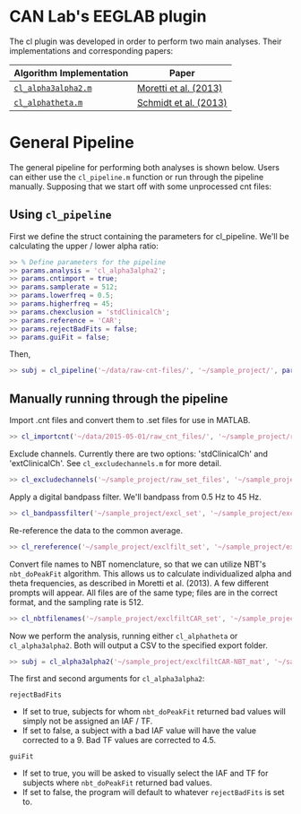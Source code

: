 # CAN Lab's EEGLAB plugin
The cl plugin was developed in order to perform two main analyses. Their implementations and corresponding papers:

| Algorithm Implementation | Paper |
| -------------------------|-------|
| [`cl_alpha3alpha2.m`](https://github.com/canlabluc/EEGLAB/blob/master/plugins/canlab1.0/cl_alpha3alpha2.m) | [Moretti et al. (2013)](http://www.frontiersin.org/Journal/DownloadFile.ashx?pdf=1&FileId=34165&articleId=65285&ContentTypeId=21&FileName=fnagi-05-00063.pdf&Version=1) |
| [`cl_alphatheta.m`](https://github.com/canlabluc/EEGLAB/blob/master/plguins/canlab1.0/cl_alphatheta.m) | [Schmidt et al. (2013)](https://www.researchgate.net/profile/Antonio_Nardi/publication/257839823_Index_of_AlphaTheta_Ratio_of_the_Electroencephalogram_A_New_Marker_for_Alzheimers_Disease/links/004635314bb865df72000000.pdf) |

# General Pipeline
The general pipeline for performing both analyses is shown below. Users can either use the `cl_pipeline.m` function or run through the pipeline manually. Supposing that we start off with some unprocessed cnt files:

## Using `cl_pipeline`
First we define the struct containing the parameters for cl_pipeline. We'll be calculating the upper / lower alpha ratio:
```matlab
>> % Define parameters for the pipeline
>> params.analysis = 'cl_alpha3alpha2';
>> params.cntimport = true;
>> params.samplerate = 512;
>> params.lowerfreq = 0.5;
>> params.higherfreq = 45;
>> params.chexclusion = 'stdClinicalCh';
>> params.reference = 'CAR';
>> params.rejectBadFits = false;
>> params.guiFit = false;
```

Then,
```matlab
>> subj = cl_pipeline('~/data/raw-cnt-files/', '~/sample_project/', params)
```

## Manually running through the pipeline
Import .cnt files and convert them to .set files for use in MATLAB.
```matlab
>> cl_importcnt('~/data/2015-05-01/raw_cnt_files/', '~/sample_project/raw_set_files/')
```

Exclude channels. Currently there are two options: 'stdClinicalCh' and 'extClinicalCh'. See `cl_excludechannels.m` for more detail.
```matlab
>> cl_excludechannels('~/sample_project/raw_set_files', '~/sample_project/excl_set/', 'stdClinicalCh')
```

Apply a digital bandpass filter. We'll bandpass from 0.5 Hz to 45 Hz.
```matlab
>> cl_bandpassfilter('~/sample_project/excl_set', '~/sample_project/exclfilt_set', 0.5, 45)
```

Re-reference the data to the common average.
```matlab
>> cl_rereference('~/sample_project/exclfilt_set', '~/sample_project/exclfiltCAR_set', 'CAR')
```

Convert file names to NBT nomenclature, so that we can utilize NBT's `nbt_doPeakFit` algorithm. This allows us to calculate individualized alpha and theta frequencies, as described in Moretti et al. (2013). A few different prompts will appear. All files are of the same type; files are in the correct format, and the sampling rate is 512.
```matlab
>> cl_nbtfilenames('~/sample_project/exclfiltCAR_set', '~/sample_project/exclfiltCAR-NBT_mat')
```

Now we perform the analysis, running either `cl_alphatheta` or `cl_alpha3alpha2`. Both will output a CSV to the specified export folder.
```matlab
>> subj = cl_alpha3alpha2('~/sample_project/exclfiltCAR-NBT_mat', '~/sample_project/results/', true, false);
```
The first and second arguments for `cl_alpha3alpha2`:

`rejectBadFits`
  - If set to true, subjects for whom `nbt_doPeakFit` returned bad values will simply not be assigned an IAF / TF.
  - If set to false, a subject with a bad IAF value will have the value corrected to a 9. Bad TF values are corrected to 4.5.

`guiFit`
  - If set to true, you will be asked to visually select the IAF and TF for subjects where `nbt_doPeakFit` returned bad values.
  - If set to false, the program will default to whatever `rejectBadFits` is set to.
